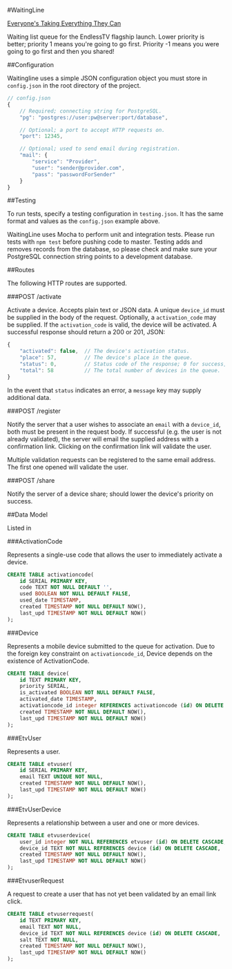 #WaitingLine

[Everyone's Taking Everything They Can](http://www.youtube.com/watch?v=5tZlu4wP4pw)

Waiting list queue for the EndlessTV flagship launch. Lower priority is better; priority 1 means
you're going to go first. Priority -1 means you were going to go first and then you shared!

##Configuration

Waitingline uses a simple JSON configuration object you must store in `config.json` in the
root directory of the project.

```javascript
// config.json
{
	// Required; connecting string for PostgreSQL.
	"pg": "postgres://user:pw@server:port/database",

	// Optional; a port to accept HTTP requests on.
	"port": 12345,

	// Optional; used to send email during registration. 
	"mail": {
		"service": "Provider",
		"user": "sender@provider.com",
		"pass": "passwordForSender"
	}
}
```

##Testing

To run tests, specify a testing configuration in `testing.json`. It has the same format and values
as the `config.json` example above.

WaitingLine uses Mocha to perform unit and integration tests. Please run tests with `npm test`
before pushing code to master. Testing adds and removes records from the database, so please check
and make sure your PostgreSQL connection string points to a development database.

##Routes

The following HTTP routes are supported.

###POST /activate

Activate a device. Accepts plain text or JSON data. A unique `device_id` must be supplied in the
body of the request. Optionally, a `activation_code` may be supplied. If the `activation_code` is
valid, the device will be activated. A successful response should return a 200 or 201, JSON:

```javascript
{
	"activated": false,  // The device's activation status.
    "place": 57,         // The device's place in the queue.
    "status": 0,         // Status code of the response; 0 for success, 1 for failure.
    "total": 58          // The total number of devices in the queue.
}
```

In the event that `status` indicates an error, a `message` key may supply additional data.

###POST /register

Notify the server that a user wishes to associate an `email` with a `device_id`, both must be
present in the request body. If successful (e.g. the user is not already validated), the server 
will email the supplied address with a confirmation link. Clicking on the confirmation link
will validate the user.

Multiple validation requests can be registered to the same email address. The first one opened
will validate the user.

###POST /share

Notify the server of a device share; should lower the device's priority on success.

##Data Model

Listed in

###ActivationCode

Represents a single-use code that allows the user to immediately activate a device.

```sql
CREATE TABLE activationcode(
	id SERIAL PRIMARY KEY,
	code TEXT NOT NULL DEFAULT '',
	used BOOLEAN NOT NULL DEFAULT FALSE,
	used_date TIMESTAMP,
	created TIMESTAMP NOT NULL DEFAULT NOW(),	
	last_upd TIMESTAMP NOT NULL DEFAULT NOW()
);
```

###Device

Represents a mobile device submitted to the queue for activation. Due to the foreign key constraint
on `activationcode_id`, Device depends on the existence of ActivationCode.

```sql
CREATE TABLE device(
	id TEXT PRIMARY KEY,
	priority SERIAL,		
	is_activated BOOLEAN NOT NULL DEFAULT FALSE,
	activated_date TIMESTAMP,
	activationcode_id integer REFERENCES activationcode (id) ON DELETE CASCADE,	
	created TIMESTAMP NOT NULL DEFAULT NOW(),
	last_upd TIMESTAMP NOT NULL DEFAULT NOW()	
);
```

###EtvUser

Represents a user.

```sql
CREATE TABLE etvuser(
	id SERIAL PRIMARY KEY,
	email TEXT UNIQUE NOT NULL,
	created TIMESTAMP NOT NULL DEFAULT NOW(),
	last_upd TIMESTAMP NOT NULL DEFAULT NOW()
);
```

###EtvUserDevice

Represents a relationship between a user and one or more devices.

```sql
CREATE TABLE etvuserdevice(
	user_id integer NOT NULL REFERENCES etvuser (id) ON DELETE CASCADE,
	device_id TEXT NOT NULL REFERENCES device (id) ON DELETE CASCADE,
	created TIMESTAMP NOT NULL DEFAULT NOW(),
	last_upd TIMESTAMP NOT NULL DEFAULT NOW()
);
```

###EtvuserRequest

A request to create a user that has not yet been validated by an email link click.


```sql
CREATE TABLE etvuserrequest(
	id TEXT PRIMARY KEY,
	email TEXT NOT NULL,
	device_id TEXT NOT NULL REFERENCES device (id) ON DELETE CASCADE,
	salt TEXT NOT NULL,
	created TIMESTAMP NOT NULL DEFAULT NOW(),
	last_upd TIMESTAMP NOT NULL DEFAULT NOW()
);
```

